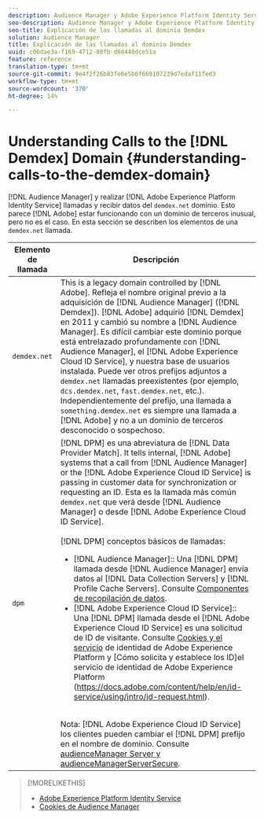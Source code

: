 ```yaml
---
description: Audience Manager y Adobe Experience Platform Identity Service realizan llamadas y reciben datos del dominio demdex.net. Esto puede parecer que Adobe está trabajando con un dominio de terceros inusual, pero no es el caso. Esta sección describe los elementos de una llamada demdex.net.
seo-description: Audience Manager y Adobe Experience Platform Identity Service realizan llamadas y reciben datos del dominio demdex.net. Esto puede parecer que Adobe está trabajando con un dominio de terceros inusual, pero no es el caso. Esta sección describe los elementos de una llamada demdex.net.
seo-title: Explicación de las llamadas al dominio Demdex
solution: Audience Manager
title: Explicación de las llamadas al dominio Demdex
uuid: c06dae3a-f169-4712-80fb-d6d448dce51a
feature: reference
translation-type: tm+mt
source-git-commit: 9e4f2f26b83fe6e5b6f669107239d7edaf11fed3
workflow-type: tm+mt
source-wordcount: '370'
ht-degree: 14%

---
```



# Understanding Calls to the [!DNL Demdex] Domain {#understanding-calls-to-the-demdex-domain}

[!DNL Audience Manager] y realizar [!DNL Adobe Experience Platform Identity Service] llamadas y recibir datos del `demdex.net` dominio. Esto parece [!DNL Adobe] estar funcionando con un dominio de terceros inusual, pero no es el caso. En esta sección se describen los elementos de una `demdex.net` llamada.

| Elemento de llamada | Descripción |
|---|---|
| `demdex.net` | This is a legacy domain controlled by [!DNL Adobe]. Refleja el nombre original previo a la adquisición de [!DNL Audience Manager] ([!DNL Demdex]). [!DNL Adobe] adquirió [!DNL Demdex] en 2011 y cambió su nombre a [!DNL Audience Manager]. Es difícil cambiar este dominio porque está entrelazado profundamente con [!DNL Audience Manager], el [!DNL Adobe Experience Cloud ID Service], y nuestra base de usuarios instalada. Puede ver otros prefijos adjuntos a `demdex.net` llamadas preexistentes (por ejemplo, `dcs.demdex.net`, `fast.demdex.net`, etc.). Independientemente del prefijo, una llamada a `something.demdex.net` es siempre una llamada a [!DNL Adobe] y no a un dominio de terceros desconocido o sospechoso. |
| `dpm` | [!DNL DPM] es una abreviatura de [!DNL Data Provider Match]. It tells internal, [!DNL Adobe] systems that a call from [!DNL Audience Manager] or the [!DNL Adobe Experience Cloud ID Service] is passing in customer data for synchronization or requesting an ID. Esta es la llamada más común `demdex.net` que verá desde [!DNL Audience Manager] o desde [!DNL Adobe Experience Cloud ID Service]. <br><br>[!DNL DPM] conceptos básicos de llamadas: <ul><li>[!DNL Audience Manager]:: Una [!DNL DPM] llamada desde [!DNL Audience Manager] envía datos al [!DNL Data Collection Servers] y [!DNL Profile Cache Servers]. Consulte [Componentes de recopilación de datos](../reference/system-components/components-data-collection.md).</li><li>[!DNL Adobe Experience Cloud ID Service]:: Una [!DNL DPM] llamada desde el [!DNL Adobe Experience Cloud ID Service] es una solicitud de ID de visitante. Consulte [Cookies y el servicio](https://docs.adobe.com/content/help/es-ES/id-service/using/intro/cookies.html) de identidad de Adobe Experience Platform y [Cómo solicita y establece los ID]el servicio de identidad de Adobe Experience Platform (https://docs.adobe.com/content/help/en/id-service/using/intro/id-request.html).</li></ul><br>Nota: [!DNL Adobe Experience Cloud ID Service] los clientes pueden cambiar el [!DNL DPM] prefijo en el nombre de dominio. Consulte [audienceManager Server y audienceManagerServerSecure](https://docs.adobe.com/content/help/en/id-service/using/id-service-api/configurations/subdomain-config.html). |

>[!MORELIKETHIS]
>
>* [Adobe Experience Platform Identity Service](https://docs.adobe.com/content/help/es-ES/id-service/using/home.html)
>* [Cookies de Audience Manager](https://docs.adobe.com/content/help/es-ES/core-services/interface/ec-cookies/cookies-am.html)

